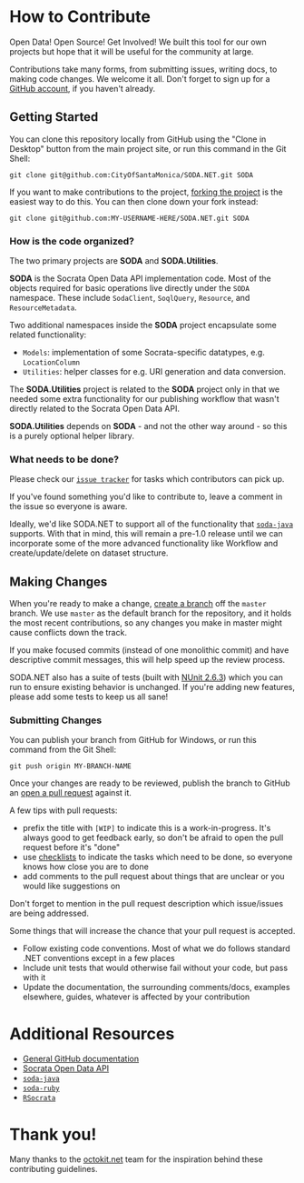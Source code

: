 # How to Contribute

Open Data! Open Source! Get Involved! We built this tool for our own projects
but hope that it will be useful for the community at large.

Contributions take many forms, from submitting issues, writing docs, 
to making code changes. We welcome it all. Don't forget to sign up for a 
[GitHub account](https://github.com/signup/free), if you haven't already.

## Getting Started

You can clone this repository locally from GitHub using the "Clone in Desktop" 
button from the main project site, or run this command in the Git Shell:

`git clone git@github.com:CityOfSantaMonica/SODA.NET.git SODA`

If you want to make contributions to the project, 
[forking the project](https://help.github.com/articles/fork-a-repo) is the easiest 
way to do this. You can then clone down your fork instead:

`git clone git@github.com:MY-USERNAME-HERE/SODA.NET.git SODA`

### How is the code organized?

The two primary projects are **SODA** and **SODA.Utilities**.

**SODA** is the Socrata Open Data API implementation code. Most of the objects required for basic 
operations live directly under the `SODA` namespace. 
These include `SodaClient`, `SoqlQuery`, `Resource`, and `ResourceMetadata`.

Two additional namespaces inside the **SODA** project encapsulate some related functionality:

  - `Models`: implementation of some Socrata-specific datatypes, e.g. `LocationColumn`
  - `Utilities`: helper classes for e.g. URI generation and data conversion.

The **SODA.Utilities** project is related to the **SODA** project only in that we needed some extra 
functionality for our publishing workflow that wasn't directly related to the Socrata Open Data API.

**SODA.Utilities** depends on **SODA** - and not the other way around - so this is a purely optional helper library. 

### What needs to be done?

Please check our 
[`issue tracker`](https://github.com/CityofSantaMonica/SODA.NET/issues?state=open) 
for tasks which contributors can pick up.

If you've found something you'd like to contribute to, 
leave a comment in the issue so everyone is aware.

Ideally, we'd like SODA.NET to support all of the functionality that 
[`soda-java`](https://github.com/socrata/soda-java) supports. 
With that in mind, this will remain a pre-1.0 release until we can incorporate some of the 
more advanced functionality like Workflow and create/update/delete on dataset structure.

## Making Changes

When you're ready to make a change, 
[create a branch](https://help.github.com/articles/fork-a-repo#create-branches) 
off the `master` branch. We use `master` as the default branch for the 
repository, and it holds the most recent contributions, so any changes you make
in master might cause conflicts down the track.

If you make focused commits (instead of one monolithic commit) and have descriptive
commit messages, this will help speed up the review process.

SODA.NET also has a suite of tests (built with [NUnit 2.6.3](http://www.nunit.org/)) 
which you can run to ensure existing behavior is unchanged. If you're adding new features, 
please add some tests to keep us all sane!

### Submitting Changes

You can publish your branch from GitHub for Windows, or run this command from
the Git Shell:

`git push origin MY-BRANCH-NAME`

Once your changes are ready to be reviewed, publish the branch to GitHub an
[open a pull request](https://help.github.com/articles/using-pull-requests) 
against it.

A few tips with pull requests:

 - prefix the title with `[WIP]` to indicate this is a work-in-progress. It's
   always good to get feedback early, so don't be afraid to open the pull request 
   before it's "done"
 - use [checklists](https://github.com/blog/1375-task-lists-in-gfm-issues-pulls-comments) 
   to indicate the tasks which need to be done, so everyone knows how close you are to done
 - add comments to the pull request about things that are unclear or you would like suggestions on

Don't forget to mention in the pull request description which issue/issues are 
being addressed.

Some things that will increase the chance that your pull request is accepted.

- Follow existing code conventions. Most of what we do follows standard .NET
  conventions except in a few places
- Include unit tests that would otherwise fail without your code, but pass with 
  it
- Update the documentation, the surrounding comments/docs, examples elsewhere, guides, 
  whatever is affected by your contribution

# Additional Resources

- [General GitHub documentation](http://help.github.com/)
- [Socrata Open Data API](http://dev.socrata.com/)
- [`soda-java`](https://github.com/socrata/soda-java)
- [`soda-ruby`](https://github.com/socrata/soda-ruby)
- [`RSocrata`](https://github.com/Chicago/RSocrata)

# Thank you!

Many thanks to the [octokit.net](https://github.com/octokit/octokit.net) team for the
inspiration behind these contributing guidelines.